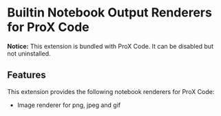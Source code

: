 # Builtin Notebook Output Renderers for ProX Code

**Notice:** This extension is bundled with ProX Code. It can be disabled but not uninstalled.

## Features

This extension provides the following notebook renderers for ProX Code:

- Image renderer for png, jpeg and gif
